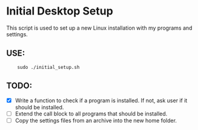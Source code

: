 # Initial Desktop Setup


This script is used to set up a new Linux installation with my programs and settings.


## USE:

        sudo ./initial_setup.sh

## TODO:
- [x] Write a function to check if a program is installed. If not, ask user if it should be installed.
- [ ] Extend the call block to all programs that should be installed.
- [ ] Copy the settings files from an archive into the new home folder.

